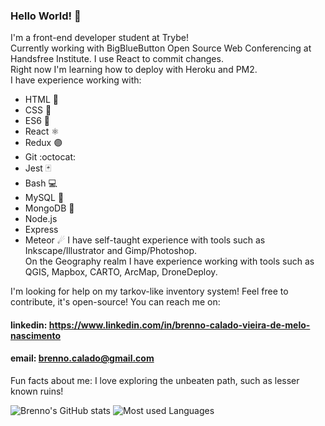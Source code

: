 ### Hello World! 👋

I'm a front-end developer student at Trybe!  
Currently working with BigBlueButton Open Source Web Conferencing at Handsfree Institute. I use React to commit changes.  
Right now I'm learning how to deploy with Heroku and PM2.  
I have experience working with:
  * HTML :orange_book:
  * CSS :blue_book:
  * ES6 :ledger:
  * React ⚛️
  * Redux 🟣
  * Git :octocat:
  * Jest 🃏
  * Bash 💻
  * MySQL 🐬
  * MongoDB 🍃
  * Node.js
  * Express
  * Meteor ☄
I have self-taught experience with tools such as Inkscape/Illustrator and Gimp/Photoshop.  
On the Geography realm I have experience working with tools such as QGIS, Mapbox, CARTO, ArcMap, DroneDeploy.

I'm looking for help on my tarkov-like inventory system! Feel free to contribute, it's open-source!
You can reach me on:
#### linkedin: https://www.linkedin.com/in/brenno-calado-vieira-de-melo-nascimento
#### email: brenno.calado@gmail.com

Fun facts about me: I love exploring the unbeaten path, such as lesser known ruins!
<!--
**brenno-calado/brenno-calado** is a ✨ _special_ ✨ repository because its `README.md` (this file) appears on your GitHub profile.

Here are some ideas to get you started:

- 🔭 I’m currently working on ...
- 🌱 I’m currently learning ...
- 👯 I’m looking to collaborate on ...
- 🤔 I’m looking for help with ...
- 💬 Ask me about ...
- 📫 How to reach me: ...
- 😄 Pronouns: ...
- ⚡ Fun fact: ...
-->
![Brenno's GitHub stats](https://github-readme-stats.vercel.app/api?username=brenno-calado&show_icons=true&theme=tokyonight&count_private=true)
![Most used Languages](https://github-readme-stats.vercel.app/api/top-langs/?username=brenno-calado&layout=compact&theme=tokyonight)
